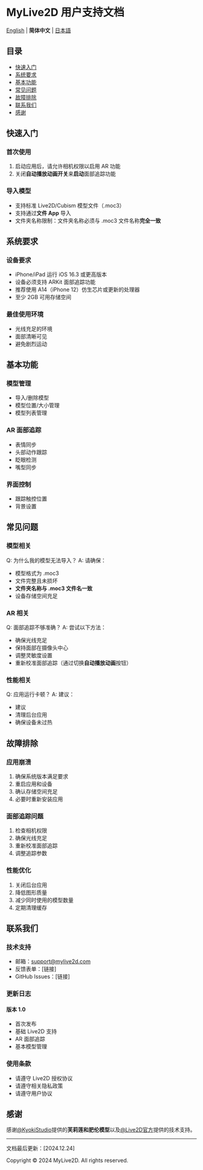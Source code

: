 # MyLive2D 用户支持文档

[English](../README.md) | **简体中文** | [日本語](./README.ja.md)

## 目录
- [快速入门](#快速入门)
- [系统要求](#系统要求)
- [基本功能](#基本功能)
- [常见问题](#常见问题)
- [故障排除](#故障排除)
- [联系我们](#联系我们)
- [感谢](#感谢)

## 快速入门

### 首次使用
1. 启动应用后，请允许相机权限以启用 AR 功能
2. 关闭**自动播放动画开关**来**启动**面部追踪功能

### 导入模型
- 支持标准 Live2D/Cubism 模型文件（.moc3）
- 支持通过**文件 App** 导入
- 文件夹名称限制：文件夹名称必须与 .moc3 文件名称**完全一致**

## 系统要求

### 设备要求
- iPhone/iPad 运行 iOS 16.3 或更高版本
- 设备必须支持 ARKit 面部追踪功能
- 推荐使用 A14（iPhone 12）仿生芯片或更新的处理器
- 至少 2GB 可用存储空间

### 最佳使用环境
- 光线充足的环境
- 面部清晰可见
- 避免剧烈运动

## 基本功能

### 模型管理
- 导入/删除模型
- 模型位置/大小管理
- 模型列表管理

### AR 面部追踪
- 表情同步
- 头部动作跟踪
- 眨眼检测
- 嘴型同步

### 界面控制
- 跟踪触控位置
- 背景设置

## 常见问题

### 模型相关
Q: 为什么我的模型无法导入？
A: 请确保：
- 模型格式为 .moc3
- 文件完整且未损坏
- **文件夹名称与 .moc3 文件名一致**
- 设备存储空间充足

### AR 相关
Q: 面部追踪不够准确？
A: 尝试以下方法：
- 确保光线充足
- 保持面部在摄像头中心
- 调整灵敏度设置
- 重新校准面部追踪（通过切换**自动播放动画**按钮）

### 性能相关
Q: 应用运行卡顿？
A: 建议：
- 建议
- 清理后台应用
- 确保设备未过热

## 故障排除

### 应用崩溃
1. 确保系统版本满足要求
2. 重启应用和设备
3. 确认存储空间充足
4. 必要时重新安装应用

### 面部追踪问题
1. 检查相机权限
2. 确保光线充足
3. 重新校准面部追踪
4. 调整追踪参数

### 性能优化
1. 关闭后台应用
2. 降低图形质量
3. 减少同时使用的模型数量
4. 定期清理缓存

## 联系我们

### 技术支持
- 邮箱：support@mylive2d.com
- 反馈表单：[链接]
- GitHub Issues：[链接]

### 更新日志
#### 版本 1.0
- 首次发布
- 基础 Live2D 支持
- AR 面部追踪
- 基本模型管理

### 使用条款
- 请遵守 Live2D 授权协议
- 请遵守相关隐私政策
- 请遵守用户协议

## 感谢
感谢[@KyokiStudio](https://kyoki.booth.pm/)提供的**芙莉莲和肥伦模型**以及[@Live2D官方](https://docs.live2d.com/cubism-sdk-manual/cubism-sdk-for-native/)提供的技术支持。

---

文档最后更新：[2024.12.24]

Copyright © 2024 MyLive2D. All rights reserved.


